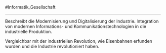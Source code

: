 #Informatik_Gesellschaft
***
Beschreibt die Modernisierung und Digitalisierung der Industrie.
Integration von modernen Informations- und Kommunikationstechnologien in die industrielle Produktion.


Vergleichbar mit der industriellen Revolution, wie Eisenbahnen erfunden wurden und die Industrie revolutioniert haben.